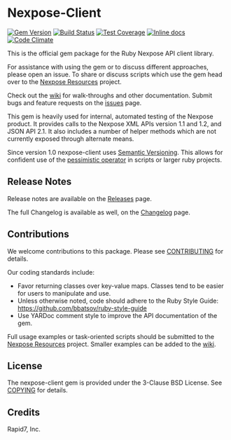 # Nexpose-Client
[![Gem Version](https://badge.fury.io/rb/nexpose.svg)](http://badge.fury.io/rb/nexpose) [![Build Status](https://travis-ci.org/rapid7/nexpose-client.svg?branch=master)](https://travis-ci.org/rapid7/nexpose-client) [![Test Coverage](https://codeclimate.com/github/rapid7/nexpose-client/badges/coverage.svg)](https://codeclimate.com/github/rapid7/nexpose-client) [![Inline docs](http://inch-ci.org/github/rapid7/nexpose-client.svg?branch=master)](http://inch-ci.org/github/rapid7/nexpose-client) [![Code Climate](https://codeclimate.com/github/rapid7/nexpose-client/badges/gpa.svg)](https://codeclimate.com/github/rapid7/nexpose-client)

This is the official gem package for the Ruby Nexpose API client library.

For assistance with using the gem or to discuss different approaches, please open an issue. To share or discuss scripts which use the gem head over to the [Nexpose Resources](https://github.com/rapid7/nexpose-resources) project.

Check out the [wiki](https://github.com/rapid7/nexpose-client/wiki) for walk-throughs and other documentation. Submit bugs and feature requests on the [issues](https://github.com/rapid7/nexpose-client/issues) page.

This gem is heavily used for internal, automated testing of the Nexpose product. It provides calls to the Nexpose XML APIs version 1.1 and 1.2, and JSON API 2.1. It also includes a number of helper methods which are not currently exposed through alternate means.

Since version 1.0 nexpose-client uses [Semantic Versioning](http://semver.org/). This allows for confident use of the [pessimistic operator](https://robots.thoughtbot.com/rubys-pessimistic-operator) in scripts or larger ruby projects.

## Release Notes

Release notes are available on the [Releases](https://github.com/rapid7/nexpose-client/releases) page.

The full Changelog is available as well, on the [Changelog](https://github.com/rapid7/nexpose-client/blob/master/CHANGELOG.md) page.

## Contributions

We welcome contributions to this package. Please see [CONTRIBUTING](.github/CONTRIBUTING.md) for details.

Our coding standards include:

* Favor returning classes over key-value maps. Classes tend to be easier for users to manipulate and use.
* Unless otherwise noted, code should adhere to the Ruby Style Guide: https://github.com/bbatsov/ruby-style-guide
* Use YARDoc comment style to improve the API documentation of the gem.

Full usage examples or task-oriented scripts should be submitted to the [Nexpose Resources](https://github.com/rapid7/nexpose-resources) project. Smaller examples can be added to the [wiki](https://github.com/rapid7/nexpose-client/wiki).

## License

The nexpose-client gem is provided under the 3-Clause BSD License. See [COPYING](COPYING) for details.
 
## Credits

Rapid7, Inc.
